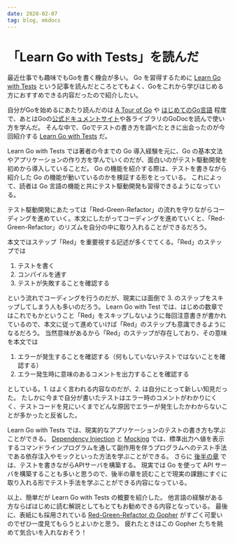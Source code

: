 ```yaml
---
date: 2020-02-07
tag: blog, mkdocs
---
```


# 「Learn Go with Tests」を読んだ

最近仕事でも趣味でもGoを書く機会が多い。
Go を習得するために [Learn Go with Tests](https://quii.gitbook.io/learn-go-with-tests/) という記事を読んだところとてもよく、Goをこれから学びはじめる方におすすめできる内容だったので紹介したい。

自分がGoを始めるにあたり読んだのは [A Tour of Go](https://tour.golang.org/) や [はじめてのGo言語](http://cuto.unirita.co.jp/gostudy/) 程度で、あとはGoの[公式ドキュメントサイト](https://golang.org/doc/)や各ライブラリのGoDocを読んで使い方を学んだ。
そんな中で、Goでテストの書き方を調べたときに出会ったのが今回紹介する [Learn Go with Tests](https://quii.gitbook.io/learn-go-with-tests/) だ。

Learn Go with Tests では著者の今までの Go 導入経験を元に、Go の基本文法やアプリケーションの作り方を学んでいくのだが、面白いのがテスト駆動開発を初めから導入していることだ。
Go の機能を紹介する際は、テストを書きながら紹介した Go の機能が動いているのかを検証する形をとっている。
これによって、読者は Go 言語の機能と共にテスト駆動開発も習得できるようになっている。

テスト駆動開発にあたっては「Red-Green-Refactor」の流れを守りながらコーディングを進めていく。本文にしたがってコーディングを進めていくと、「Red-Green-Refactor」のリズムを自分の中に取り入れることができるだろう。

本文ではステップ「Red」を重要視する記述が多くでてくる。「Red」のステップでは

1. テストを書く
2. コンパイルを通す
3. テストが失敗することを確認する

という流れでコーディングを行うのだが、現実には面倒で 3. のステップをスキップしてしまう人も多いのだろう。
Learn Go with Test では、はじめの数章ではこれでもかということ「Red」をスキップしないように毎回注意書きが書かれているので、本文に従って進めていけば「Red」のステップも意識できるようになるだろう。
当然意味があるから「Red」のステップが存在しており、その意味を本文では

1. エラーが発生することを確認する（何もしていないテストではないことを確認する）
2. エラー発生時に意味のあるコメントを出力することを確認する

としている。1. はよく言われる内容なのだが、2. は自分にとって新しい知見だった。
たしかに今まで自分が書いたテストはエラー時のコメントがわかりにくく、テストコードを見にいくまでどんな原因でエラーが発生したかわからないことが多かったと反省した。

Learn Go with Tests では、現実的なアプリケーションのテストの書き方も学ぶことができる。
[Dependency Injection](https://quii.gitbook.io/learn-go-with-tests/go-fundamentals/dependency-injection) と [Mocking](https://quii.gitbook.io/learn-go-with-tests/go-fundamentals/mocking) では、標準出力へ値を表示するコマンドラインプログラムを通して副作用を伴うプログラムへのテスト手法である依存注入やモックといった方法を学ぶことができる。
さらに [後半の章](https://quii.gitbook.io/learn-go-with-tests/build-an-application/app-intro) では、テストを書きながらAPIサーバを構築する。
現実では Go を使って API サーバを構築することも多いと思うので、後半の章を読むことで現実の課題にすぐに取り入れる形でテスト手法を学ぶことができる内容になっている。

以上、簡単だが Learn Go with Tests の概要を紹介した。
他言語の経験がある方ならばはじめに読む解説としてもとてもお勧めできる内容となっている。
最後に、表紙にも採用されている [Red-Green-Refactor の Gopher](https://github.com/quii/learn-go-with-tests/blob/master/red-green-blue-gophers-smaller.png) がすごく可愛いのでぜひ一度見てもらうとよいかと思う。
疲れたときはこの Gopher たちを眺めて気合いを入れなおそう！